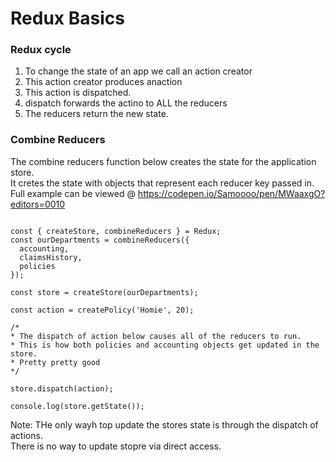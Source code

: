 # Redux Basics

### Redux cycle  
1) To change the state of an app we call an action creator
2) This action  creator produces anaction
3) This action is dispatched.
4) dispatch forwards the actino to ALL the reducers
5) The reducers return the new state.

### Combine Reducers
The combine reducers function below creates the state for the application store.  
It cretes the state with objects that represent each reducer key passed in.  
Full example can be viewed @ https://codepen.io/Samoooo/pen/MWaaxgO?editors=0010  
```

const { createStore, combineReducers } = Redux;
const ourDepartments = combineReducers({
  accounting,
  claimsHistory,
  policies
});

const store = createStore(ourDepartments);

const action = createPolicy('Homie', 20);

/*
* The dispatch of action below causes all of the reducers to run.
* This is how both policies and accounting objects get updated in the store.
* Pretty pretty good
*/

store.dispatch(action);

console.log(store.getState());
```
Note: THe only wayh top update the stores state is through the dispatch of actions.  
There is no way to update stopre via direct access.
